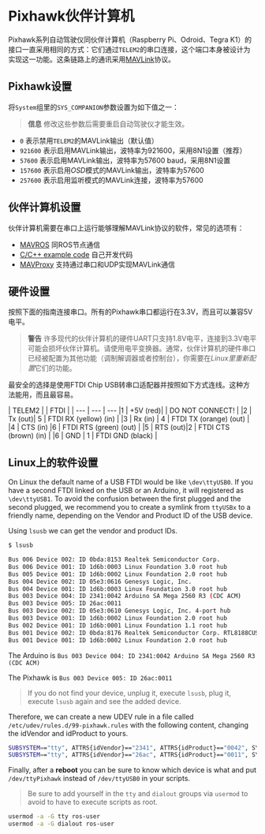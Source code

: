 # Pixhawk伙伴计算机

Pixhawk系列自动驾驶仪同伙伴计算机（Raspberry Pi、Odroid、Tegra K1）的接口一直采用相同的方式：它们通过`TELEM2`的串口连接，这个端口本身被设计为实现这一功能。这条链路上的通讯采用[MAVLink](http://mavlink.org)协议。

## Pixhawk设置

将`System`组里的`SYS_COMPANION`参数设置为如下值之一：

> **信息** 修改这些参数后需要重启自动驾驶仪才能生效。

  * `0` 表示禁用`TELEM2`的MAVLink输出（默认值）
  * `921600` 表示启用MAVLink输出，波特率为921600，采用8N1设置（推荐）
  * `57600` 表示启用MAVLink输出，波特率为57600 baud，采用8N1设置
  * `157600` 表示启用*OSD*模式的MAVLink输出，波特率为57600
  * `257600` 表示启用监听模式的MAVLink连接，波特率为57600

## 伙伴计算机设置

伙伴计算机需要在串口上运行能够理解MAVLink协议的软件，常见的选项有：

  * [MAVROS](ros-mavros-installation.md) 同ROS节点通信
  * [C/C++ example code](https://github.com/mavlink/c_uart_interface_example) 自己开发代码
  * [MAVProxy](http://mavproxy.org) 支持通过串口和UDP实现MAVLink通信

## 硬件设置

按照下面的指南连接串口。所有的Pixhawk串口都运行在3.3V，而且可以兼容5V电平。

> **警告** 许多现代的伙伴计算机的硬件UART只支持1.8V电平，连接到3.3V电平可能会损坏伙伴计算机。请使用电平变换器。通常，伙伴计算机的硬件串口已经被配置为其他功能（调制解调器或者控制台），你需要在*Linux里重新配置*它们的功能。

最安全的选择是使用FTDI Chip USB转串口适配器并按照如下方式连线。这种方法能用，而且最容易。

| TELEM2 |         | FTDI    |        |
--- | --- | ---
|1         | +5V (red)|         | DO NOT CONNECT!   |
|2         | Tx  (out)| 5       | FTDI RX (yellow) (in)   |
|3         | Rx  (in) | 4       | FTDI TX (orange) (out)  |
|4         | CTS (in) |6       | FTDI RTS (green) (out) |
|5         | RTS (out)|2       | FTDI CTS (brown) (in) |
|6         | GND     | 1       | FTDI GND (black)   |

## Linux上的软件设置

On Linux the default name of a USB FTDI would be like `\dev\ttyUSB0`. If you have a second FTDI linked on the USB or an Arduino, it will registered as `\dev\ttyUSB1`. To avoid the confusion between the first plugged and the second plugged, we recommend you to create a symlink from `ttyUSBx` to a friendly name, depending on the Vendor and Product ID of the USB device.

Using `lsusb` we can get the vendor and product IDs.

```sh
$ lsusb

Bus 006 Device 002: ID 0bda:8153 Realtek Semiconductor Corp.
Bus 006 Device 001: ID 1d6b:0003 Linux Foundation 3.0 root hub
Bus 005 Device 001: ID 1d6b:0002 Linux Foundation 2.0 root hub
Bus 004 Device 002: ID 05e3:0616 Genesys Logic, Inc.
Bus 004 Device 001: ID 1d6b:0003 Linux Foundation 3.0 root hub
Bus 003 Device 004: ID 2341:0042 Arduino SA Mega 2560 R3 (CDC ACM)
Bus 003 Device 005: ID 26ac:0011
Bus 003 Device 002: ID 05e3:0610 Genesys Logic, Inc. 4-port hub
Bus 003 Device 001: ID 1d6b:0002 Linux Foundation 2.0 root hub
Bus 002 Device 001: ID 1d6b:0001 Linux Foundation 1.1 root hub
Bus 001 Device 002: ID 0bda:8176 Realtek Semiconductor Corp. RTL8188CUS 802.11n WLAN Adapter
Bus 001 Device 001: ID 1d6b:0002 Linux Foundation 2.0 root hub
```

The Arduino is `Bus 003 Device 004: ID 2341:0042 Arduino SA Mega 2560 R3 (CDC ACM)`

The Pixhawk is `Bus 003 Device 005: ID 26ac:0011`

> If you do not find your device, unplug it, execute `lsusb`, plug it, execute `lsusb` again and see the added device.

Therefore, we can create a new UDEV rule in a file called `/etc/udev/rules.d/99-pixhawk.rules` with the following content, changing the idVendor and idProduct to yours.

```sh
SUBSYSTEM=="tty", ATTRS{idVendor}=="2341", ATTRS{idProduct}=="0042", SYMLINK+="ttyArduino"
SUBSYSTEM=="tty", ATTRS{idVendor}=="26ac", ATTRS{idProduct}=="0011", SYMLINK+="ttyPixhawk"
```

Finally, after a **reboot** you can be sure to know which device is what and put `/dev/ttyPixhawk` instead of `/dev/ttyUSB0` in your scripts.

> Be sure to add yourself in the `tty` and `dialout` groups via `usermod` to avoid to have to execute scripts as root.

```sh
usermod -a -G tty ros-user
usermod -a -G dialout ros-user
```
